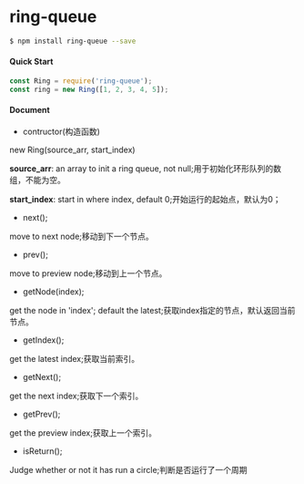 # ring-queue

```bash
$ npm install ring-queue --save
```

#### Quick Start

```javascript
const Ring = require('ring-queue');
const ring = new Ring([1, 2, 3, 4, 5]);
```

#### Document

* contructor(构造函数)

new Ring(source_arr, start_index)

**source_arr**: an array to init a ring queue, not null;用于初始化环形队列的数组，不能为空。

**start_index**: start in where index, default 0;开始运行的起始点，默认为0；

* next();

move to next node;移动到下一个节点。

* prev();

move to preview node;移动到上一个节点。

*  getNode(index);

get the node in 'index'; default the latest;获取index指定的节点，默认返回当前节点。

* getIndex();

get the latest index;获取当前索引。

* getNext();

get the next index;获取下一个索引。

* getPrev();

get the preview index;获取上一个索引。

* isReturn();

Judge whether or not it has run a circle;判断是否运行了一个周期
